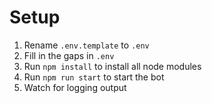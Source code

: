 # Setup

1. Rename `.env.template` to `.env`
2. Fill in the gaps in `.env`
3. Run `npm install` to install all node modules
4. Run `npm run start` to start the bot
5. Watch for logging output

